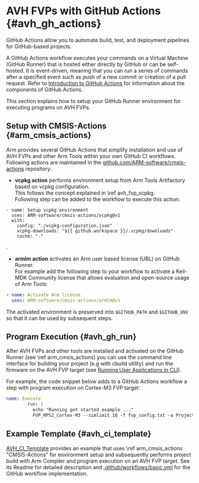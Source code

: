 # AVH FVPs with GitHub Actions {#avh_gh_actions}

GitHub Actions allow you to automate build, test, and deployment pipelines for GitHub-based projects.

A GitHub Actions workflow executes your commands on a Virtual Machine (GitHub Runner) that is hosted either directly by GitHub or can be self-hosted. It is event-driven, meaning that you can run a series of commands after a specified event such as push of a new commit or creation of a pull request. Refer to [Introduction to GitHub Actions](https://docs.github.com/en/actions/learn-github-actions/introduction-to-github-actions) for information about the components of GitHub Actions.

This section explains how to setup your GitHub Runner environment for executing programs on AVH FVPs.

## Setup with CMSIS-Actions {#arm_cmsis_actions}

Arm provides several GitHub Actions that simplify installation and use of AVH FVPs and other Arm Tools within your own GitHub CI workflows. Following actions are maintained in the [github.com/ARM-software/cmsis-actions](https://github.com/ARM-software/cmsis-actions) repository:

 - **vcpkg action**  performs environment setup from Arm Tools Artifactory based on vcpkg configuration.<br/>This follows the concept explained in \ref avh_fvp_vcpkg.<br/>
 Following step can be added to the workflow to execute this action:
 ```
 - name: Setup vcpkg environment
   uses: ARM-software/cmsis-actions/vcpkg@v1
   with:
     config: "./vcpkg-configuration.json"
     vcpkg-downloads: "${{ github.workspace }}/.vcpkg/downloads"
     cache: "-"
 ```
.

- **armlm action** activates an Arm user based license (UBL) on GitHub Runner.<br/>
 For example add the following step to your workflow to activate a Keil-MDK Community license that allows evaluation and open-source usage of Arm Tools:
 ```yml
 - name: Activate Arm license
   uses: ARM-software/cmsis-actions/armlm@v1
 ```
 The activated environment is preserved into `$GITHUB_PATH` and `$GITHUB_ENV` so that it can be used by subsequent steps.


## Program Execution {#avh_gh_run}

After AVH FVPs and other tools are installed and activated on the GitHub Runner (see \ref arm_cmsis_actions) you can use the command line interface for building your project (e.g with cbuild utility) and run the firmware on the AVH FVP target (see [Running User Applications in CLI](../../simulation/html/using.html#Execution)).

For example, the code snippet below adds to a GitHub Actions workflow a step with program execution on Cortex-M3 FVP target:

```yml
name: Execute
        run: |
          echo "Running get started example ..."
          FVP_MPS2_Cortex-M3 --simlimit 10 -f fvp_config.txt -a Project.axf | tee Project.avh.log
```

## Example Template {#avh_ci_template}

[AVH_CI_Template](https://github.com/Arm-Examples/AVH_CI_Template) provides an example that uses \ref arm_cmsis_actions "CMSIS-Actions" for environment setup and subsequently performs project build with Arm Compiler and program execution on an AVH FVP target. See its Readme for detailed description and [.github/workflows/basic.yml](https://github.com/Arm-Examples/AVH_CI_Template/blob/main/.github/workflows/basic.yml) for the GitHub workflow implementation.

